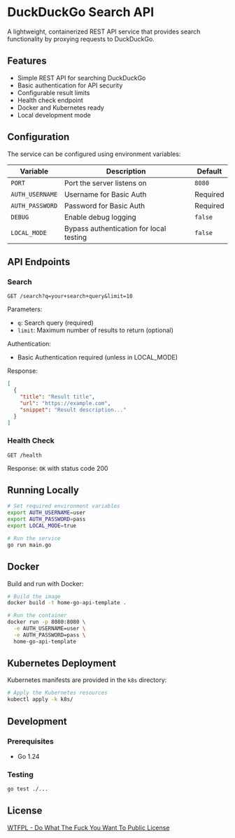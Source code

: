 # DuckDuckGo Search API

A lightweight, containerized REST API service that provides search functionality by proxying requests to DuckDuckGo.

## Features

- Simple REST API for searching DuckDuckGo
- Basic authentication for API security
- Configurable result limits
- Health check endpoint
- Docker and Kubernetes ready
- Local development mode

## Configuration

The service can be configured using environment variables:

| Variable | Description | Default |
|----------|-------------|---------|
| `PORT` | Port the server listens on | `8080` |
| `AUTH_USERNAME` | Username for Basic Auth | Required |
| `AUTH_PASSWORD` | Password for Basic Auth | Required |
| `DEBUG` | Enable debug logging | `false` |
| `LOCAL_MODE` | Bypass authentication for local testing | `false` |

## API Endpoints

### Search

```
GET /search?q=your+search+query&limit=10
```

Parameters:

- `q`: Search query (required)
- `limit`: Maximum number of results to return (optional)

Authentication:

- Basic Authentication required (unless in LOCAL_MODE)

Response:

```json
[
  {
    "title": "Result title",
    "url": "https://example.com",
    "snippet": "Result description..."
  }
]
```

### Health Check

```
GET /health
```

Response: `OK` with status code 200

## Running Locally

```bash
# Set required environment variables
export AUTH_USERNAME=user
export AUTH_PASSWORD=pass
export LOCAL_MODE=true

# Run the service
go run main.go
```

## Docker

Build and run with Docker:

```bash
# Build the image
docker build -t home-go-api-template .

# Run the container
docker run -p 8080:8080 \
  -e AUTH_USERNAME=user \
  -e AUTH_PASSWORD=pass \
  home-go-api-template
```

## Kubernetes Deployment

Kubernetes manifests are provided in the `k8s` directory:

```bash
# Apply the Kubernetes resources
kubectl apply -k k8s/
```

## Development

### Prerequisites

- Go 1.24

### Testing

```bash
go test ./...
```

## License

[WTFPL - Do What The Fuck You Want To Public License](http://www.wtfpl.net/)
